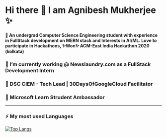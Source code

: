 # Hi there 👋 I am Agnibesh Mukherjee ✨
#### 💬 An undergrad Computer Science Engineering student with experience in FullStack development on MERN stack and Interests in AI/ML. Love to participate in Hackathons, ✨Won✨ ACM-East India Hackathon 2020 (kolkata)

###  🔭 I’m currently working @ Newslaundry.com as a FullStack Development Intern
###  🔭 DSC CIEM - Tech Lead | 30DaysOfGoogleCloud Facilitator 
###  🔭 Microsoft Learn Strudent Ambassador
---
<!--### 🌱 Github Stats
![github stats](https://github-readme-stats.vercel.app/api?username=MightyPhoenix&count_private=true&show_icons=true&bg_color=315,48c6ef,6f86d6&title_color=ffffff&text_color=ffffff&icon_color=ee609c)-->
### ⚡ My most used Languages 
<!--![github stats](https://github-readme-stats.vercel.app/api?username=MightyPhoenix&show_icons=true&theme=radical)-->
[![Top Langs](https://github-readme-stats.vercel.app/api/top-langs/?username=MightyPhoenix&layout=compact)](https://github.com/MightyPhoenix)
